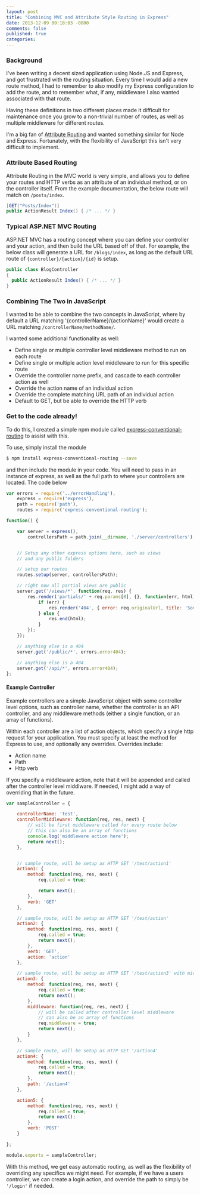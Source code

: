 ```yaml
---
layout: post
title: "Combining MVC and Attribute Style Routing in Express"
date: 2013-12-09 00:18:03 -0800
comments: false
published: true
categories:
---
```


### Background

I've been writing a decent sized application using Node.JS and Express, and got frustrated with the routing situation. Every time I would add a new route method, I had to remember to also modify my Express configuration to add the route, and to remember what, if any, middleware I also wanted associated with that route.

Having these definitions in two different places made it difficult for maintenance once you grow to a non-trivial number of routes, as well as multiple middleware for different routes.

I'm a big fan of [Attribute Routing](http://attributerouting.net/ "Attribute Routing") and wanted something similar for Node and Express. Fortunately, with the flexibility of JavaScript this isn't very difficult to implement.

<!-- more -->

### Attribute Based Routing

Attribute Routing in the MVC world is very simple, and allows you to define your routes and HTTP verbs as an attribute of an individual method, or on the controller itself. From the example documentation, the below route will match on `/posts/index`.

``` c# Attribute Based Routing Example
[GET("Posts/Index")]
public ActionResult Index() { /* ... */ }
```

### Typical ASP.NET MVC Routing

ASP.NET MVC has a routing concept where you can define your controller and your action, and then build the URL based off of that.  For example, the below class will generate a URL for `/blogs/index`, as long as the default URL route of `{controller}/{action}/{id}` is setup.

``` c# MVC Style Routing
public class BlogController
{
  public ActionResult Index() { /* ... */ }
}
```

### Combining The Two in JavaScript

I wanted to be able to combine the two concepts in JavaScript, where by default a URL matching '{controllerName}/{actionName}' would create a URL matching `/controllerName/methodName/`.

I wanted some additional functionality as well:

- Define single or multiple controller level middleware method to run on each route
- Define single or multiple action level middleware to run for this specific route
- Override the controller name prefix, and cascade to each controller action as well
- Override the action name of an individual action
- Override the complete matching URL path of an individual action
- Default to GET, but be able to override the HTTP verb

### Get to the code already!

To do this, I created a simple npm module called [express-conventional-routing](https://npmjs.org/package/express-conventional-routing) to assist with this.

To use, simply install the module
``` bash
$ npm install express-conventional-routing --save
```

and then include the module in your code. You will need to pass in an instance of express, as well as the full path to where your controllers are located. The code below

``` js
var errors = require('../errorHandling'),
    express = require('express'),
    path = require('path'),
    routes = require('express-conventional-routing');

function() {

    var server = express(),
        controllersPath = path.join(__dirname, './server/controllers');


    // Setup any other express options here, such as views
    // and any public folders

    // setup our routes
    routes.setup(server, controllersPath);

    // right now all partial views are public
    server.get('/views/*', function(req, res) {
        res.render('partials/' + req.params[0], {}, function(err, html) {
            if (err) {
                res.render('404', { error: req.originalUrl, title: 'Something went wrong...' });
            } else {
                res.end(html);
            }
        });
    });

    // anything else is a 404
    server.get('/public/*', errors.error404);

    // anything else is a 404
    server.get('/api/*', errors.error404);
};
```

#### Example Controller

Example controllers are a simple JavaScript object with some controller level options, such as controller name, whether the controller is an API controller, and any middleware methods (either a single function, or an array of functions).

Within each controller are a list of action objects, which specify a single http request for your application. You must specify at least the method for Express to use, and optionally any overrides. Overrides include:

- Action name
- Path
- Http verb

If you specify a middleware action, note that it will be appended and called after the controller level middlware. If needed, I might add a way of overriding that in the future.

``` js
var sampleController = {

    controllerName: 'test',
    controllerMiddleware: function(req, res, next) {
        // will be first middleware called for every route below
        // this can also be an array of functions
        console.log('middleware action here');
        return next();
    },


    // sample route, will be setup as HTTP GET '/test/action1'
    action1: {
        method: function(req, res, next) {
            req.called = true;

            return next();
        },
        verb: 'GET'
    },

    // sample route, will be setup as HTTP GET '/test/action'
    action2: {
        method: function(req, res, next) {
            req.called = true;
            return next();
        },
        verb: 'GET',
        action: 'action'
    },

    // sample route, will be setup as HTTP GET '/test/action3' with middleware
    action3: {
        method: function(req, res, next) {
            req.called = true;
            return next();
        },
        middleware: function(req, res, next) {
            // will be called after controller level middleware
            // can also be an array of functions
            req.middleware = true;
            return next();
        }
    },

    // sample route, will be setup as HTTP GET '/action4'
    action4: {
        method: function(req, res, next) {
            req.called = true;
            return next();
        },
        path: '/action4'
    },

    action5: {
        method: function(req, res, next) {
            req.called = true;
            return next();
        },
        verb: 'POST'
    }

};

module.exports = sampleController;
```

With this method, we get easy automatic routing, as well as the flexibility of overriding any specifics we might need. For example, if we have a users controller, we can create a login action, and override the path to simply be `'/login'` if needed.




